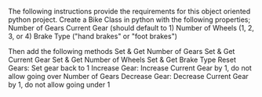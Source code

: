 The following instructions provide the requirements for this object oriented python project.
Create a Bike Class in python with the following properties;
Number of Gears
Current Gear (should default to 1)
Number of Wheels (1, 2, 3, or 4)
Brake Type ("hand brakes" or "foot brakes")

Then add the following methods
Set & Get Number of Gears
Set & Get Current Gear
Set & Get Number of Wheels
Set & Get Brake Type
Reset Gears: Set gear back to 1
Increase Gear: Increase Current Gear by 1, do not allow going over Number of Gears
Decrease Gear: Decrease Current Gear by 1, do not allow going under 1
